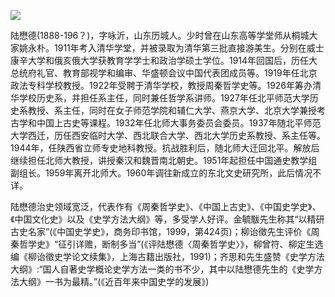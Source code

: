 ![](https://s2.loli.net/2022/08/31/GSWfPblUpuRKaM1.png)

陆懋德(1888-196？)，字咏沂，山东历城人。少时曾在山东高等学堂师从桐城大家姚永朴。1911年考入清华学堂，并被录取为清华第三批直接游美生。分别在威士康辛大学和俄亥俄大学获教育学学士和政治学硕士学位。1914年回国后，历任大总统府礼官、教育部视学和编审、华盛顿会议中国代表团成员等。1919年任北京政法专科学校教授。1922年受聘于清华学校，教授周秦哲学史等。1926年筹办清华学校历史系，并担任系主任，同时兼任哲学系讲师。1927年任北平师范大学历史系教授、系主任，同时在女子师范学院和辅仁大学、燕京大学、北京大学兼授考古学和中国上古史等课程。1932年任北师大事务委员会委员。1937年随北平师范大学西迁，历任西安临时大学、西北联合大学、西北大学历史系教授、系主任等。1944年，任陕西省立师专史地科教授。抗战胜利后，随北师大迁回北平。解放后继续担任北师大教授，讲授秦汉和魏晋南北朝史。1951年起担任中国通史教学组副组长。1959年离开北师大。1960年调往新成立的东北文史研究所，此后情况不详。

陆懋德治史领域宽泛，代表作有《周秦哲学史》、《中国上古史》、《中国史学史》、《中国文化史》以及《史学方法大纲》等，多受学人好评。金毓黻先生称其“以精研古史名家”(《中国史学史》，商务印书馆，1999，第424页)；柳诒徵先生评价《周秦哲学史》“征引详赡，断制多当”(《评陆懋德〈周秦哲学史〉》，柳曾符、柳定生选编《柳诒徵史学论文续集》，上海古籍出版社，1991)；齐思和先生盛赞《史学方法大纲》:“国人自著史学概论史学方法一类的书不少，其中以陆懋德先生的《史学方法大纲》一书为最精。”(《近百年来中国史学的发展》)